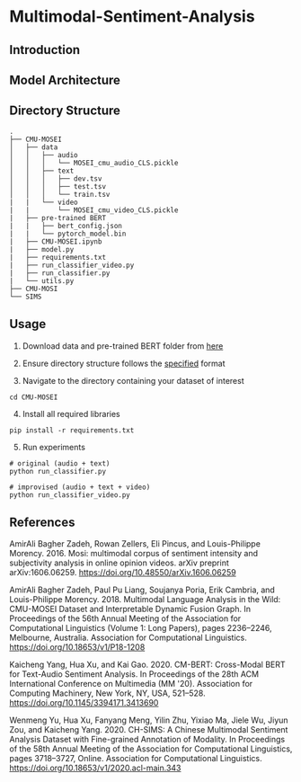 # Multimodal-Sentiment-Analysis

## Introduction


## Model Architecture 

## Directory Structure 
```
.
├── CMU-MOSEI
│   ├── data
│   │   ├── audio
│   │   │   └── MOSEI_cmu_audio_CLS.pickle                   
│   │   ├── text
│   │   │   ├── dev.tsv
│   │   │   ├── test.tsv
│   │   │   └── train.tsv
|   |   └── video
|   |       └── MOSEI_cmu_video_CLS.pickle
|   ├── pre-trained BERT
|   |   ├── bert_config.json
|   |   └── pytorch_model.bin
|   ├── CMU-MOSEI.ipynb
|   ├── model.py
|   ├── requirements.txt
|   ├── run_classifier_video.py
|   ├── run_classifier.py
|   └── utils.py
├── CMU-MOSI
└── SIMS
```

## Usage
1. Download data and pre-trained BERT folder from [here](https://drive.google.com/drive/folders/13LcOQV7wlpDtJiLhXP4XODEYikXX02vn?usp=sharing)

2. Ensure directory structure follows the [specified](#directory-structure) format

3. Navigate to the directory containing your dataset of interest
```
cd CMU-MOSEI
```

4. Install all required libraries

```
pip install -r requirements.txt
```

5. Run experiments
```
# original (audio + text)
python run_classifier.py

# improvised (audio + text + video)
python run_classifier_video.py
```

## References
AmirAli Bagher Zadeh, Rowan Zellers, Eli Pincus, and Louis-Philippe Morency. 2016. Mosi: multimodal corpus of sentiment intensity and subjectivity analysis in online opinion videos. arXiv preprint arXiv:1606.06259. https://doi.org/10.48550/arXiv.1606.06259

AmirAli Bagher Zadeh, Paul Pu Liang, Soujanya Poria, Erik Cambria, and Louis-Philippe Morency. 2018. Multimodal Language Analysis in the Wild: CMU-MOSEI Dataset and Interpretable Dynamic Fusion Graph. In Proceedings of the 56th Annual Meeting of the Association for Computational Linguistics (Volume 1: Long Papers), pages 2236–2246, Melbourne, Australia. Association for Computational Linguistics. https://doi.org/10.18653/v1/P18-1208

Kaicheng Yang, Hua Xu, and Kai Gao. 2020. CM-BERT: Cross-Modal BERT for Text-Audio Sentiment Analysis. In Proceedings of the 28th ACM International Conference on Multimedia (MM '20). Association for Computing Machinery, New York, NY, USA, 521–528. https://doi.org/10.1145/3394171.3413690

Wenmeng Yu, Hua Xu, Fanyang Meng, Yilin Zhu, Yixiao Ma, Jiele Wu, Jiyun Zou, and Kaicheng Yang. 2020. CH-SIMS: A Chinese Multimodal Sentiment Analysis Dataset with Fine-grained Annotation of Modality. In Proceedings of the 58th Annual Meeting of the Association for Computational Linguistics, pages 3718–3727, Online. Association for Computational Linguistics. https://doi.org/10.18653/v1/2020.acl-main.343

